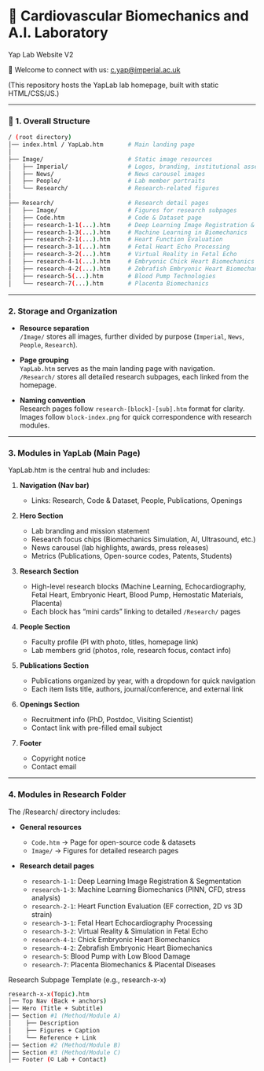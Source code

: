 # 🔬 Cardiovascular Biomechanics and A.I. Laboratory
Yap Lab Website V2

📧 Welcome to connect with us: [c.yap@imperial.ac.uk](mailto:c.yap@imperial.ac.uk)

(This repository hosts the YapLab lab homepage, built with static HTML/CSS/JS.)

---

### 📂 1. Overall Structure
```bash
/ (root directory)
│── index.html / YapLab.htm       # Main landing page
│
├── Image/                        # Static image resources
│   ├── Imperial/                 # Logos, branding, institutional assets
│   ├── News/                     # News carousel images
│   ├── People/                   # Lab member portraits
│   └── Research/                 # Research-related figures
│
├── Research/                     # Research detail pages
│   ├── Image/                    # Figures for research subpages
│   ├── Code.htm                  # Code & Dataset page
│   ├── research-1-1(...).htm     # Deep Learning Image Registration & Segmentation
│   ├── research-1-3(...).htm     # Machine Learning in Biomechanics
│   ├── research-2-1(...).htm     # Heart Function Evaluation
│   ├── research-3-1(...).htm     # Fetal Heart Echo Processing
│   ├── research-3-2(...).htm     # Virtual Reality in Fetal Echo
│   ├── research-4-1(...).htm     # Embryonic Chick Heart Biomechanics
│   ├── research-4-2(...).htm     # Zebrafish Embryonic Heart Biomechanics
│   ├── research-5(...).htm       # Blood Pump Technologies
│   └── research-7(...).htm       # Placenta Biomechanics
```
---

### 2. Storage and Organization

- **Resource separation**  
  `/Image/` stores all images, further divided by purpose (`Imperial`, `News`, `People`, `Research`).  

- **Page grouping**  
  `YapLab.htm` serves as the main landing page with navigation.  
  `/Research/` stores all detailed research subpages, each linked from the homepage.  

- **Naming convention**  
  Research pages follow `research-[block]-[sub].htm` format for clarity.  
  Images follow `block-index.png` for quick correspondence with research modules.  

---

### 3. Modules in YapLab (Main Page)

YapLab.htm is the central hub and includes:

1. **Navigation (Nav bar)**  
   - Links: Research, Code & Dataset, People, Publications, Openings  

2. **Hero Section**  
   - Lab branding and mission statement  
   - Research focus chips (Biomechanics Simulation, AI, Ultrasound, etc.)  
   - News carousel (lab highlights, awards, press releases)  
   - Metrics (Publications, Open-source codes, Patents, Students)  

3. **Research Section**  
   - High-level research blocks (Machine Learning, Echocardiography, Fetal Heart, Embryonic Heart, Blood Pump, Hemostatic Materials, Placenta)  
   - Each block has “mini cards” linking to detailed `/Research/` pages  

4. **People Section**  
   - Faculty profile (PI with photo, titles, homepage link)  
   - Lab members grid (photos, role, research focus, contact info)  

5. **Publications Section**  
   - Publications organized by year, with a dropdown for quick navigation  
   - Each item lists title, authors, journal/conference, and external link  

6. **Openings Section**  
   - Recruitment info (PhD, Postdoc, Visiting Scientist)  
   - Contact link with pre-filled email subject  

7. **Footer**  
   - Copyright notice  
   - Contact email  

---

### 4. Modules in Research Folder

The /Research/ directory includes:
- **General resources**  
  - `Code.htm` → Page for open-source code & datasets  
  - `Image/` → Figures for detailed research pages  

- **Research detail pages**  
  - `research-1-1`: Deep Learning Image Registration & Segmentation  
  - `research-1-3`: Machine Learning Biomechanics (PINN, CFD, stress analysis)  
  - `research-2-1`: Heart Function Evaluation (EF correction, 2D vs 3D strain)  
  - `research-3-1`: Fetal Heart Echocardiography Processing  
  - `research-3-2`: Virtual Reality & Simulation in Fetal Echo  
  - `research-4-1`: Chick Embryonic Heart Biomechanics  
  - `research-4-2`: Zebrafish Embryonic Heart Biomechanics  
  - `research-5`: Blood Pump with Low Blood Damage  
  - `research-7`: Placenta Biomechanics & Placental Diseases  

Research Subpage Template (e.g., research-x-x)

```bash
research-x-x(Topic).htm
│── Top Nav (Back + anchors)
│── Hero (Title + Subtitle)
│── Section #1 (Method/Module A)
│    ├── Description
│    ├── Figures + Caption
│    └── Reference + Link
│── Section #2 (Method/Module B)
│── Section #3 (Method/Module C)
│── Footer (© Lab + Contact)
```
